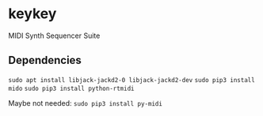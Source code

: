 # keykey
MIDI Synth Sequencer Suite

## Dependencies
`sudo apt install libjack-jackd2-0 libjack-jackd2-dev`
`sudo pip3 install mido`
`sudo pip3 install python-rtmidi`

Maybe not needed:
`sudo pip3 install py-midi`